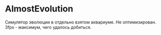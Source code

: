 # AlmostEvolution

Симулятор эволюции в отдельно взятом аквариуме.
Не оптимизирован. 3fps - максимум, чего удалось добиться.
